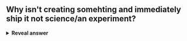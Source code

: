 ## Why isn't creating somehting and immediately ship it not science/an experiment?
<details>
<summary><b>Reveal answer</b></summary>
You have no hypothesis!!!
</details>

